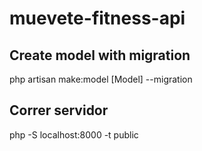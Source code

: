 # muevete-fitness-api

## Create model with migration
php artisan make:model [Model] --migration

## Correr servidor
php -S localhost:8000 -t public